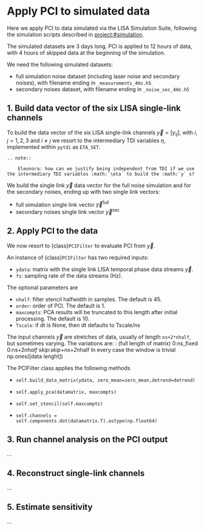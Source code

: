 # Apply PCI to simulated data

Here we apply PCI to data simulated via the LISA Simulation Suite, following the simulation scripts described in <project:#simulation>.

The simulated datasets are 3 days long. PCI is applied to 12 hours of data, with 4 hours of skipped data at the beginning of the simulation.

We need the following simulated datasets:
- full simulation noise dataset (including laser noise and secondary noises), with filename ending in `_measurements_4Hz.h5`
- secondary noises dataset, with filename ending in `_noise_sec_4Hz.h5`

## 1. Build data vector of the six LISA single-link channels

To build the data vector of the six LISA single-link channels $\vec{y} = \left[y_{ij}\right]$, with $i,j=1,2,3$ and $i\neq j$ we resort to the intermediary TDI variables $\eta$, implemented within `pytdi` as `ETA_SET`.

```{eval-rst}
.. note::

    Eleonora: how can we justify being independent from TDI if we use the intermediary TDI variables :math:`\eta` to build the :math:`y` s?
```  

We build the single link $\vec{y}$ data vector for the full noise simulation and for the secondary noises, ending up with two single link vectors:
- full simulation single link vector $\vec{y}^{\text{full}}$
- secondary noises single link vector $\vec{y}^{\text{sec}}$

## 2. Apply PCI to the data

We now resort to {class}`PCIFilter` to evaluate PCI from $\vec{y}$.

An instance of {class}`PCIFilter` has two required inputs:
- `ydata`: matrix with the single link LISA temporal phase data streams $\vec{y}$.
- `fs`: sampling rate of the data streams (Hz).

The optional parameters are
- `nhalf`: filter stencil halfwidth in samples. The default is 45.
- `order`: order of PCI. The default is 1.
- `maxcompts`: PCA results will be truncated to this length after initial processing. The default is 10.
- `Tscale`: if dt is None, then dt defaults to Tscale/ns

The input channels $\vec{y}$ are stretches of data, usually of length `ns+2*nhalf`, but sometimes varying. The variations are:
  : (full length of matrix)
  0:ns_fixed
  0:ns+2*nhalf
  skip:skip+ns+2*nhalf
In every case the window is trivial np.ones([data lenght])  

The PCIFilter class applies the following methods
- `self.build_data_matrix(ydata, zero_mean=zero_mean,detrend=detrend)`

- `self.apply_pca(datamatrix, maxcompts)`

- `self.set_stencil(self.maxcompts)`

- `self.channels = self.components.dot(datamatrix.T).astype(np.float64)`

## 3. Run channel analysis on the PCI output
...

## 4. Reconstruct single-link channels
...

## 5. Estimate sensitivity
...